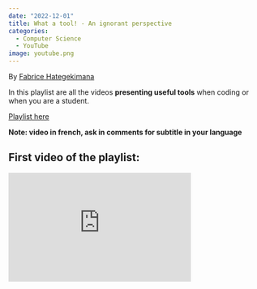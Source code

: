 ```yaml
---
date: "2022-12-01" 
title: What a tool! - An ignorant perspective
categories:
  - Computer Science
  - YouTube
image: youtube.png
---
```


By [Fabrice Hategekimana ](https://twitter.com/wedata_unige)


In this playlist are all the videos **presenting useful tools** when coding or when you are a student.

[Playlist here](https://www.youtube.com/playlist?list=PLSYhtt87oGALcvLjSZ4uinTIyXFxGUAgZ)

**Note: video in french, ask in comments for subtitle in your language**

## First video of the playlist:

<iframe width="360" height="215" src="https://www.youtube.com/embed/E9a5Lv0po-o" title="YouTube video player" frameborder="0" allow="accelerometer; autoplay; clipboard-write; encrypted-media; gyroscope; picture-in-picture; web-share" allowfullscreen></iframe>
